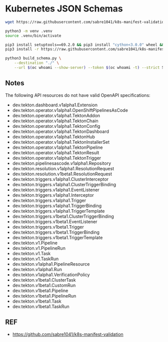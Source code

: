 # Kubernetes JSON Schemas

```bash
wget https://raw.githubusercontent.com/sabre1041/k8s-manifest-validation/main/scripts/build_schema.py -O ./build_schema.py

python3 -m venv .venv
source .venv/bin/activate

pip3 install setuptools==69.2.0 && pip3 install "cython<3.0.0" wheel && pip3 install pyyaml==5.4.1 --no-build-isolation
pip3 install -r https://raw.githubusercontent.com/sabre1041/k8s-manifest-validation/main/scripts/requirements.txt

python3 build_schema.py \
    --destination "./" \
    --url $(oc whoami --show-server) --token $(oc whoami -t) --strict STRICT
```

## Notes

The following API resources do not have valid OpenAPI specifications:

- dev.tekton.dashboard.v1alpha1.Extension
- dev.tekton.operator.v1alpha1.OpenShiftPipelinesAsCode
- dev.tekton.operator.v1alpha1.TektonAddon
- dev.tekton.operator.v1alpha1.TektonChain
- dev.tekton.operator.v1alpha1.TektonConfig
- dev.tekton.operator.v1alpha1.TektonDashboard
- dev.tekton.operator.v1alpha1.TektonHub
- dev.tekton.operator.v1alpha1.TektonInstallerSet
- dev.tekton.operator.v1alpha1.TektonPipeline
- dev.tekton.operator.v1alpha1.TektonResult
- dev.tekton.operator.v1alpha1.TektonTrigger
- dev.tekton.pipelinesascode.v1alpha1.Repository
- dev.tekton.resolution.v1alpha1.ResolutionRequest
- dev.tekton.resolution.v1beta1.ResolutionRequest
- dev.tekton.triggers.v1alpha1.ClusterInterceptor
- dev.tekton.triggers.v1alpha1.ClusterTriggerBinding
- dev.tekton.triggers.v1alpha1.EventListener
- dev.tekton.triggers.v1alpha1.Interceptor
- dev.tekton.triggers.v1alpha1.Trigger
- dev.tekton.triggers.v1alpha1.TriggerBinding
- dev.tekton.triggers.v1alpha1.TriggerTemplate
- dev.tekton.triggers.v1beta1.ClusterTriggerBinding
- dev.tekton.triggers.v1beta1.EventListener
- dev.tekton.triggers.v1beta1.Trigger
- dev.tekton.triggers.v1beta1.TriggerBinding
- dev.tekton.triggers.v1beta1.TriggerTemplate
- dev.tekton.v1.Pipeline
- dev.tekton.v1.PipelineRun
- dev.tekton.v1.Task
- dev.tekton.v1.TaskRun
- dev.tekton.v1alpha1.PipelineResource
- dev.tekton.v1alpha1.Run
- dev.tekton.v1alpha1.VerificationPolicy
- dev.tekton.v1beta1.ClusterTask
- dev.tekton.v1beta1.CustomRun
- dev.tekton.v1beta1.Pipeline
- dev.tekton.v1beta1.PipelineRun
- dev.tekton.v1beta1.Task
- dev.tekton.v1beta1.TaskRun

## REF

- <https://github.com/sabre1041/k8s-manifest-validation>
